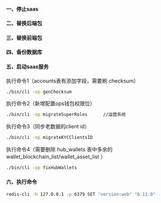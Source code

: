 #### 一、停止saas
#### 二、替换后端包
#### 三、替换前端包
#### 四、备份数据库
#### 五、启动saas服务
执行命令1（accounts表有添加字段，需要刷 checksum）
```bash
./bin/cli -op genChecksum
 ```
执行命令2（新增配置ops钱包权限位）
```bash
./bin/cli -op migrateSuperRoles      //运营系统
 ```
执行命令3（同步老数据的client id）
```bash
./bin/cli -op migrateKYCClientsID
 ```
执行命令4（需要删除 hub_wallets 表中多余的 wallet_blockchain_list/wallet_asset_list ）
```bash
./bin/cli -op fixHubWallets
 ```
#### 六、执行命令
 ```bash
 redis-cli -h 127.0.0.1 -p 6379 SET "version:web" "6.11.0"
 ```

